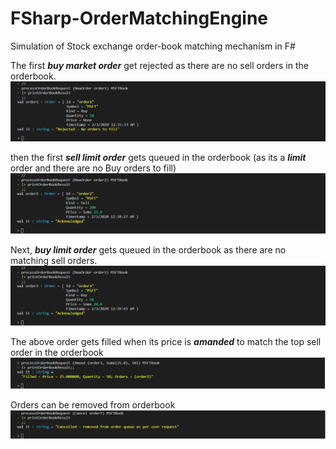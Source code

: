 # FSharp-OrderMatchingEngine
Simulation of Stock exchange order-book matching mechanism in F#
 

The first **_buy market order_** get rejected as there are no sell orders in the orderbook.
![Image](images/first-order.png)

then the first **_sell limit order_** gets queued in the orderbook (as its a **_limit_** order and there are no Buy orders to fill)
![Image](images/second-order.png)

Next, **_buy limit order_** gets queued in the orderbook as there are no matching sell orders.
![Image](images/third-order.png)

The above order gets filled when its price is **_amanded_** to match the top sell order in the orderbook
![Image](images/fourth-amend-order.png)

Orders can be removed from orderbook
![Image](images/sixth-cancel-order.png)
